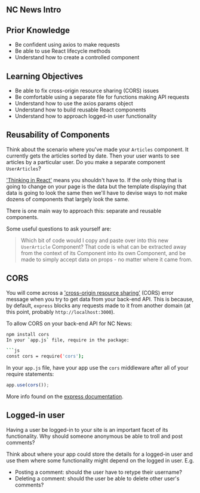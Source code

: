 ## NC News Intro

## Prior Knowledge

- Be confident using axios to make requests
- Be able to use React lifecycle methods
- Understand how to create a controlled component

## Learning Objectives

- Be able to fix cross-origin resource sharing (CORS) issues
- Be comfortable using a separate file for functions making API requests
- Understand how to use the axios params object
- Understand how to build reusable React components
- Understand how to approach logged-in user functionality

## Reusability of Components

Think about the scenario where you've made your `Articles` component. It currently gets the articles sorted by date. Then your user wants to see articles by a particular user. Do you make a separate component `UserArticles`?

['Thinking in React'](https://reactjs.org/docs/thinking-in-react.html) means you shouldn't have to. If the only thing that is going to change on your page is the data but the template displaying that data is going to look the same then we'll have to devise ways to not make dozens of components that largely look the same.

There is one main way to approach this: separate and reusable components.

Some useful questions to ask yourself are:

> Which bit of code would I copy and paste over into this new `UserArticle` Component?
> That code is what can be extracted away from the context of its Component into its own Component, and be made to simply accept data on props - no matter where it came from.

## CORS

You will come across a ['cross-origin resource sharing'](https://developer.mozilla.org/en-US/docs/Web/HTTP/CORS) (CORS) error message when you try to get data from your back-end API. This is because, by default, `express` blocks any requests made to it from another domain (at this point, probably `http://localhost:3000`).

To allow CORS on your back-end API for NC News:

````bash
npm install cors
In your `app.js` file, require in the package:

```js
const cors = require('cors');
````

In your `app.js` file, have your app use the `cors` middleware after all of your require statements:

```js
app.use(cors());
```

More info found on the [express documentation](https://expressjs.com/en/resources/middleware/cors.html).

## Logged-in user

Having a user be logged-in to your site is an important facet of its functionality. Why should someone anonymous be able to troll and post comments?

Think about where your app could store the details for a logged-in user and use them where some functionality might depend on the logged in user. E.g.

- Posting a comment: should the user have to retype their username?
- Deleting a comment: should the user be able to delete other user's comments?